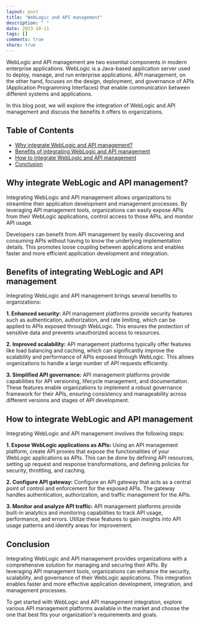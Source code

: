 ```yaml
---
layout: post
title: "WebLogic and API management"
description: " "
date: 2023-10-11
tags: []
comments: true
share: true
---
```


WebLogic and API management are two essential components in modern enterprise applications. WebLogic is a Java-based application server used to deploy, manage, and run enterprise applications. API management, on the other hand, focuses on the design, deployment, and governance of APIs (Application Programming Interfaces) that enable communication between different systems and applications.

In this blog post, we will explore the integration of WebLogic and API management and discuss the benefits it offers to organizations.

## Table of Contents
- [Why integrate WebLogic and API management?](#why-integrate-weblogic-and-api-management)
- [Benefits of integrating WebLogic and API management](#benefits-of-integrating-weblogic-and-api-management)
- [How to integrate WebLogic and API management](#how-to-integrate-weblogic-and-api-management)
- [Conclusion](#conclusion)

## Why integrate WebLogic and API management?

Integrating WebLogic and API management allows organizations to streamline their application development and management processes. By leveraging API management tools, organizations can easily expose APIs from their WebLogic applications, control access to those APIs, and monitor API usage.

Developers can benefit from API management by easily discovering and consuming APIs without having to know the underlying implementation details. This promotes loose coupling between applications and enables faster and more efficient application development and integration.

## Benefits of integrating WebLogic and API management

Integrating WebLogic and API management brings several benefits to organizations:

**1. Enhanced security:** API management platforms provide security features such as authentication, authorization, and rate limiting, which can be applied to APIs exposed through WebLogic. This ensures the protection of sensitive data and prevents unauthorized access to resources.

**2. Improved scalability:** API management platforms typically offer features like load balancing and caching, which can significantly improve the scalability and performance of APIs exposed through WebLogic. This allows organizations to handle a large number of API requests efficiently.

**3. Simplified API governance:** API management platforms provide capabilities for API versioning, lifecycle management, and documentation. These features enable organizations to implement a robust governance framework for their APIs, ensuring consistency and manageability across different versions and stages of API development.

## How to integrate WebLogic and API management

Integrating WebLogic and API management involves the following steps:

**1. Expose WebLogic applications as APIs:** Using an API management platform, create API proxies that expose the functionalities of your WebLogic applications as APIs. This can be done by defining API resources, setting up request and response transformations, and defining policies for security, throttling, and caching.

**2. Configure API gateway:** Configure an API gateway that acts as a central point of control and enforcement for the exposed APIs. The gateway handles authentication, authorization, and traffic management for the APIs.

**3. Monitor and analyze API traffic:** API management platforms provide built-in analytics and monitoring capabilities to track API usage, performance, and errors. Utilize these features to gain insights into API usage patterns and identify areas for improvement.

## Conclusion

Integrating WebLogic and API management provides organizations with a comprehensive solution for managing and securing their APIs. By leveraging API management tools, organizations can enhance the security, scalability, and governance of their WebLogic applications. This integration enables faster and more effective application development, integration, and management processes.

To get started with WebLogic and API management integration, explore various API management platforms available in the market and choose the one that best fits your organization's requirements and goals.